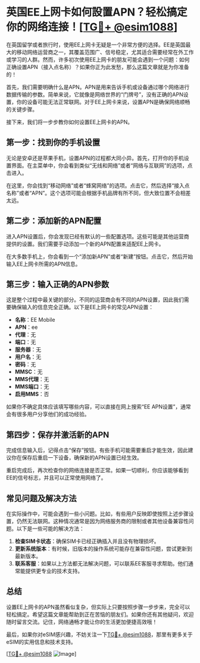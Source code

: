 # 英国EE上网卡如何設置APN？轻松搞定你的网络连接！[[TG💪+ @esim1088](https://t.me/s/esim1088)]

在英国留学或者旅行时，使用EE上网卡无疑是一个非常方便的选择。EE是英国最大的移动网络运营商之一，其覆盖范围广、信号稳定，尤其适合需要经常在外工作或学习的人群。然而，许多初次使用EE上网卡的朋友可能会遇到一个问题：如何正确设置APN（接入点名称）？如果你正为此发愁，那么这篇文章就是为你准备的！

首先，我们需要明确什么是APN。APN是用来告诉手机或设备通过哪个网络进行数据传输的参数。简单来说，它就像是网络世界的“门牌号”，没有正确的APN设置，你的设备可能无法正常联网。对于EE上网卡来说，设置APN是确保网络顺畅的关键步骤。

接下来，我们将一步步教你如何设置EE上网卡的APN。

## 第一步：找到你的手机设置

无论是安卓还是苹果手机，设置APN的过程都大同小异。首先，打开你的手机设置界面。在主菜单中，你会看到类似“无线和网络”或者“网络与互联网”的选项，点击进入。

在这里，你会找到“移动网络”或者“蜂窝网络”的选项。点击它，然后选择“接入点名称”或者“APN”。这个选项可能会根据手机品牌有所不同，但大致位置不会相差太远。

## 第二步：添加新的APN配置

进入APN设置后，你会发现已经有默认的一些配置选项。这些可能是其他运营商提供的设置。我们需要手动添加一个新的APN配置来适配EE上网卡。

在大多数手机上，你会看到一个“添加新APN”或者“新建”按钮。点击它，然后开始输入EE上网卡所需的APN信息。

## 第三步：输入正确的APN参数

这是整个过程中最关键的部分。不同的运营商会有不同的APN设置，因此我们需要确保输入的信息完全正确。以下是EE上网卡的常见APN设置：

- **名称**：EE Mobile
- **APN**：ee
- **代理**：无
- **端口**：无
- **服务器**：无
- **用户名**：无
- **密码**：无
- **MMSC**：无
- **MMS代理**：无
- **MMS端口**：无
- **启用MMS**：否

如果你不确定具体应该填写哪些内容，可以直接在网上搜索“EE APN设置”，通常会有很多用户分享他们的成功经验。

## 第四步：保存并激活新的APN

完成信息输入后，记得点击“保存”按钮。有些手机可能需要重启才能生效，因此建议你在保存后重启一下设备，确保新的APN设置已经生效。

重启完成后，再次检查你的网络连接是否正常。如果一切顺利，你应该能够看到EE的信号标志，并且可以正常使用网络了。

## 常见问题及解决方法

在实际操作中，可能会遇到一些小问题。比如，有些用户反映即使按照上述步骤设置，仍然无法联网。这种情况通常是因为网络服务商的限制或者其他设备兼容性问题。以下是一些可能的解决方法：

1. **检查SIM卡状态**：确保SIM卡已经正确插入并且没有物理损坏。
2. **更新系统版本**：有时候，旧版本的操作系统可能存在兼容性问题，尝试更新到最新版本。
3. **联系客服**：如果以上方法都无法解决问题，可以联系EE客服寻求帮助。他们通常能提供更专业的技术支持。

## 总结

设置EE上网卡的APN虽然看似复杂，但实际上只要按照步骤一步步来，完全可以轻松搞定。希望这篇文章能帮助到正在苦恼的朋友们。如果你还有其他疑问，欢迎随时留言交流。记住，网络通畅才能让你的生活更加便捷高效哦！

最后，如果你对eSIM感兴趣，不妨关注一下[TG💪+ @esim1088](https://t.me/s/esim1088)，那里有更多关于eSIM的实用信息和技术支持。

[[TG💪+ @esim1088](https://t.me/s/esim1088) ![Image](https://i.postimg.cc/4NQfJmqS/Snipaste-2025-05-13-00-14-12.png)]